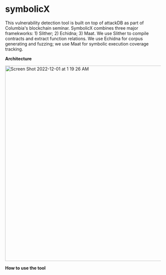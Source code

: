 # symbolicX
This vulnerability detection tool is built on top of attackDB as part of Columbia's blockchain seminar. SymbolicX combines three major framekworks: 1) Slither; 2) Echidna; 3) Maat. We use Slither to compile contracts and extract function relations. We use Echidna for corpus generating and fuzzing; we use Maat for symbolic execution coverage tracking. 

**Architecture** 

<img width="632" alt="Screen Shot 2022-12-01 at 1 19 26 AM" src="https://user-images.githubusercontent.com/60257613/204980097-d432a37f-e996-4855-9419-4bed0c346a35.png">

**How to use the tool** 
